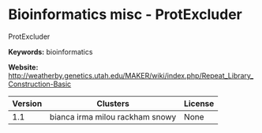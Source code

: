 # Bioinformatics misc - ProtExcluder

ProtExcluder

**Keywords:** bioinformatics

**Website:** <http://weatherby.genetics.utah.edu/MAKER/wiki/index.php/Repeat_Library_Construction-Basic>

| Version | Clusters | License |
| ------- | -------- | ------- |
| 1.1 | bianca irma milou rackham snowy | None |
